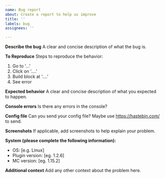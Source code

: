 ```yaml
---
name: Bug report
about: Create a report to help us improve
title: ''
labels: bug
assignees: ''

---
```


**Describe the bug**
A clear and concise description of what the bug is.

**To Reproduce**
Steps to reproduce the behavior:
1. Go to '...'
2. Click on '....'
3. Build block at '....'
4. See error

**Expected behavior**
A clear and concise description of what you expected to happen.

**Console errors**
Is there any errors in the console?

**Config file**
Can you send your config file? Maybe use https://hastebin.com/ to send.

**Screenshots**
If applicable, add screenshots to help explain your problem.

**System (please complete the following information):**
 - OS: [e.g. Linux]
 - Plugin version: [eg. 1.2.6]
 - MC version: [eg. 1.15.2]

**Additional context**
Add any other context about the problem here.
